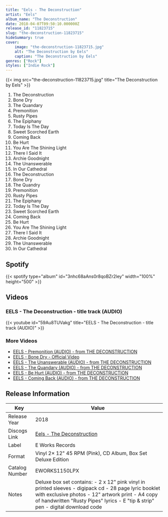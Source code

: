 ```yaml
---
title: "Eels - The Deconstruction"
artist: "Eels"
album_name: "The Deconstruction"
date: 2018-04-07T09:50:10.000000Z
release_id: "11823715"
slug: "the-deconstruction-11823715"
hideSummary: true
cover:
    image: "the-deconstruction-11823715.jpg"
    alt: "The Deconstruction by Eels"
    caption: "The Deconstruction by Eels"
genres: ["Rock"]
styles: ["Indie Rock"]
---
```


{{< img src="the-deconstruction-11823715.jpg" title="The Deconstruction by Eels" >}}

<!-- section break -->

1. The Deconstruction
2. Bone Dry
3. The Quandary
4. Premonition
5. Rusty Pipes
6. The Epiphany
7. Today Is The Day
8. Sweet Scorched Earth
9. Coming Back
10. Be Hurt
11. You Are The Shining Light
12. There I Said It
13. Archie Goodnight
14. The Unanswerable
15. In Our Cathedral
16. The Deconstruction	
17. Bone Dry
18. The Quandry
19. Premonition
20. Rusty Pipes
21. The Epiphany
22. Today Is The Day
23. Sweet Scorched Earth
24. Coming Back
25. Be Hurt
26. You Are The Shining Light
27. There I Said It
28. Archie Goodnight
29. The Unanswerable
30. In Our Cathedral

<!-- section break -->


## Spotify
{{< spotify type="album" id="3nhc68aAns0r8qoBZr2ley" width="100%" height="500" >}}



## Videos
### EELS - The Deconstruction - title track (AUDIO)
{{< youtube id="59Au8TUVakg" title="EELS - The Deconstruction - title track (AUDIO)" >}}<br>

### More Videos

- [EELS - Premonition (AUDIO) - from THE DECONSTRUCTION](https://www.youtube.com/watch?v=-Ohw7xQ_9Cs)
- [EELS - Bone Dry - Official Video](https://www.youtube.com/watch?v=l6CNDk4yJnU)
- [EELS - The Unanswerable (AUDIO) - from THE DECONSTRUCTION](https://www.youtube.com/watch?v=scBTg78OevM)
- [EELS - The Quandary (AUDIO) - from THE DECONSTRUCTION](https://www.youtube.com/watch?v=FsCkx8YVtSk)
- [EELS - Be Hurt (AUDIO) - from THE DECONSTRUCTION](https://www.youtube.com/watch?v=Tju1_bwzLFw)
- [EELS - Coming Back (AUDIO) - from THE DECONSTRUCTION](https://www.youtube.com/watch?v=jfrEpjWyCYc)


## Release Information
|  Key           | Value                                                |
| ---------------| ---------------------------------------------------- |
| Release Year   | 2018                                   |
| Discogs Link   | [Eels - The Deconstruction](https://www.discogs.com/release/11823715-Eels-The-Deconstruction) |
| Label          | E Works Records |
| Format         | Vinyl 2× 12" 45 RPM (Pink), CD Album, Box Set Deluxe Edition |
| Catalog Number | EWORKS1150LPX |
| Notes | Deluxe box set contains: - 2 x 12" pink vinyl in printed sleeves - digipack cd - 28 page lyric booklet with exclusive photos - 12" artwork print - A4 copy of handwritten "Rusty Pipes" lyrics - E "tip & strip" pen - digital download code |